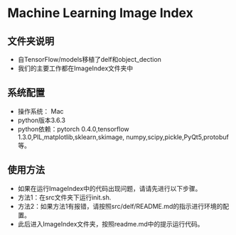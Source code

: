 # Machine Learning Image Index
## 文件夹说明
- 自TensorFlow/models移植了delf和object_dection
- 我们的主要工作都在ImageIndex文件夹中

## 系统配置
- 操作系统： Mac
- python版本3.6.3
- python依赖：pytorch 0.4.0,tensorflow 1.3.0,PIL,matplotlib,sklearn,skimage, numpy,scipy,pickle,PyQt5,protobuf等。

## 使用方法
- 如果在运行ImageIndex中的代码出现问题，请请先进行以下步骤。
- 方法1：在src文件夹下运行init.sh.
- 方法2：如果方法1有报错，请按照src/delf/README.md的指示进行环境的配置。
- 此后进入ImageIndex文件夹，按照readme.md中的提示运行代码。
